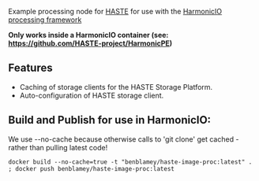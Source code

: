 Example processing node for [HASTE](http://haste.research.it.uu.se) for use with the [HarmonicIO processing framework](https://github.com/HASTE-project/HarmonicIO)

**Only works inside a HarmonicIO container (see: https://github.com/HASTE-project/HarmonicPE)**

## Features
* Caching of storage clients for the HASTE Storage Platform.
* Auto-configuration of HASTE storage client.


## Build and Publish for use in HarmonicIO:
We use --no-cache because otherwise calls to 'git clone' get cached - rather than pulling latest code!

```
docker build --no-cache=true -t "benblamey/haste-image-proc:latest" . ; docker push benblamey/haste-image-proc:latest
```
